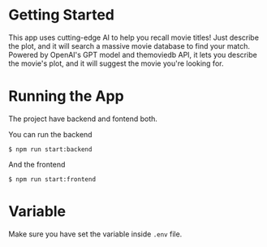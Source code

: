 # Getting Started

This app uses cutting-edge AI to help you recall movie titles! Just describe the plot, and it will search a massive movie database to find your match. Powered by OpenAI's GPT model and themoviedb API, it lets you describe the movie's plot, and it will suggest the movie you're looking for.


# Running the App

The project have backend and fontend both.

You can run the backend

`$ npm run start:backend`

And the frontend

`$ npm run start:frontend`

# Variable

Make sure you have set the variable inside `.env` file.
